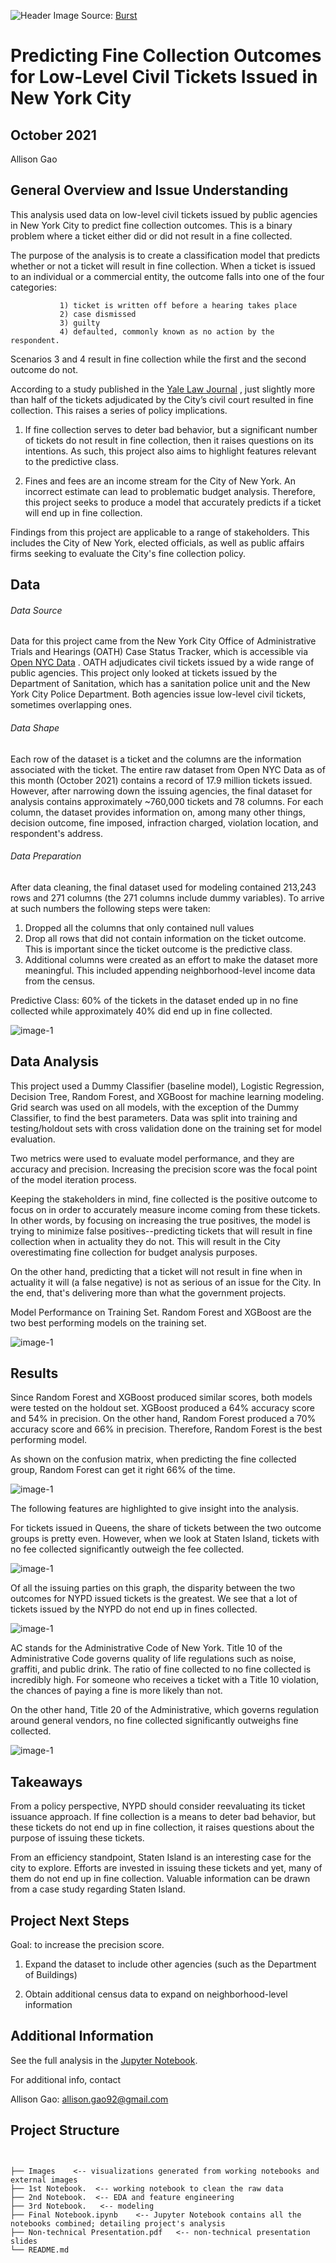 ![Header Image](https://github.com/allisongao4015/oath_cases/blob/main/Images/judge-gavel-and-law-books.jpg)
Source: [Burst](https://burst.shopify.com/photos/judge-gavel-and-law-books?q=court)

# Predicting Fine Collection Outcomes for Low-Level Civil Tickets Issued in New York City

## October 2021

Allison Gao

## General Overview and Issue Understanding
This analysis used data on low-level civil tickets issued by public agencies in New York City to predict fine collection outcomes. This is a binary problem where a ticket either did or did not result in a fine collected.

The purpose of the analysis is to create a classification model that predicts whether or not a ticket will result in fine collection. When a ticket is issued to an individual or a commercial entity, the outcome falls into one of the four categories: 

               1) ticket is written off before a hearing takes place
               2) case dismissed
               3) guilty
               4) defaulted, commonly known as no action by the respondent. 

Scenarios 3 and 4 result in fine collection while the first and the second outcome do not.


According to a study published in the [Yale Law Journal](https://www.yalelawjournal.org/forum/who-pays) , just slightly more than half of the tickets adjudicated by the City’s civil court resulted in fine collection. This raises a series of policy implications. 

1. If fine collection serves to deter bad behavior, but a significant number of tickets do not result in fine collection, then it raises questions on its intentions. As such, this project also aims to highlight features relevant to the predictive class. 

2.  Fines and fees are an income stream for the City of New York. An incorrect estimate can lead to problematic budget analysis. Therefore, this project seeks to produce a model that accurately predicts if a ticket will end up in fine collection. 

Findings from this project are applicable to a range of stakeholders. This includes the City of New York, elected officials, as well as public affairs firms seeking to evaluate the City's fine collection policy. 


## Data 

###### Data Source

Data for this project came from the New York City Office of Administrative Trials and Hearings (OATH) Case Status Tracker, which is accessible via  [Open NYC Data](https://data.cityofnewyork.us/City-Government/OATH-Hearings-Division-Case-Status/jz4z-kudi) . OATH adjudicates civil tickets issued by a wide range of public agencies. This project only looked at tickets issued by the Department of Sanitation, which has a sanitation police unit and the New York City Police Department. Both agencies issue low-level civil tickets, sometimes overlapping ones.


###### Data Shape

Each row of the dataset is a ticket and the columns are the information associated with the ticket. The entire raw dataset from Open NYC Data as of this month (October 2021) contains a record of 17.9 million tickets issued. However, after narrowing down the issuing agencies, the final dataset for analysis contains approximately ~760,000 tickets and 78 columns. For each column, the dataset provides information on, among many other things, decision outcome, fine imposed, infraction charged, violation location, and respondent's address.

###### Data Preparation
After data cleaning, the final dataset used for modeling contained 213,243 rows and 271 columns (the 271 columns include dummy variables). To arrive at such numbers the following steps were taken:

1. Dropped all the columns that only contained null values
2. Drop all rows that did not contain information on the ticket outcome. This is important since the ticket outcome is the predictive class. 
3. Additional columns were created as an effort to make the dataset more meaningful. This included appending neighborhood-level income data from the census.

Predictive Class: 
60% of the tickets in the dataset ended up in no fine collected while approximately 40% did end up in fine collected. 

![image-1](https://github.com/allisongao4015/oath_cases/blob/main/Images/1predictiveclass.jpeg) <br />


## Data Analysis 

This project used a Dummy Classifier (baseline model), Logistic Regression, Decision Tree, Random Forest, and XGBoost for machine learning modeling. Grid search was used on all models, with the exception of the Dummy Classifier, to find the best parameters. Data was split into training and testing/holdout sets with cross validation done on the training set for model evaluation. 

Two metrics were used to evaluate model performance, and they are accuracy and precision. Increasing the precision score was the focal point of the model iteration process. 

Keeping the stakeholders in mind, fine collected is the positive outcome to focus on in order to accurately measure income coming from these tickets. In other words, by focusing on increasing the true positives, the model is trying to minimize false positives--predicting tickets that will result in fine collection when in actuality they do not. This will result in the City overestimating fine collection for budget analysis purposes. 

On the other hand, predicting that a ticket will not result in fine when in actuality it will (a false negative) is not as serious of an issue for the City. In the end, that's delivering more than what the government projects. 

Model Performance on Training Set. Random Forest and XGBoost are the two best performing models on the training set. 

![image-1](https://github.com/allisongao4015/oath_cases/blob/main/Images/2Model%20Performanceon%20TrainingSet.jpeg) <br />

## Results 

Since Random Forest and XGBoost produced similar scores, both models were tested on the holdout set. XGBoost produced a 64% accuracy score and 54% in precision. On the other hand, Random Forest produced a 70% accuracy score and 66% in precision. Therefore, Random Forest is the best performing model. 

As shown on the confusion matrix, when predicting the fine collected group, Random Forest can get it right 66% of the time. 

![image-1](https://github.com/allisongao4015/oath_cases/blob/main/Images/3confusionmatrixbestmodel.jpeg) <br />


The following features are highlighted to give insight into the analysis. 

For tickets issued in Queens, the share of tickets between the two outcome groups is pretty even. However, when we look at Staten Island, tickets with no fee collected significantly outweigh the fee collected. 




![image-1](https://github.com/allisongao4015/oath_cases/blob/main/Images/4violationlocation.jpeg) <br />

Of all the issuing parties on this graph, the disparity between the two outcomes for NYPD issued tickets is the greatest. We see that a lot of tickets issued by the NYPD do not end up in fines collected. 


![image-1](https://github.com/allisongao4015/oath_cases/blob/main/Images/5issuingagency.jpeg) <br />

AC stands for the Administrative Code of New York. Title 10 of the Administrative Code governs quality of life regulations such as noise, graffiti, and public drink. The ratio of fine collected to no fine collected is incredibly high. For someone who receives a ticket with a Title 10 violation, the chances of paying a fine is more likely than not. 

On the other hand, Title 20 of the Administrative, which governs regulation around general vendors, no fine collected significantly outweighs fine collected. 

![image-1](https://github.com/allisongao4015/oath_cases/blob/main/Images/6TicketOutcomeByViolation%20T.jpeg) <br />


## Takeaways

From a policy perspective, NYPD should consider reevaluating its ticket issuance approach. If fine collection is a means to deter bad behavior, but these tickets do not end up in fine collection, it raises questions about the purpose of issuing these tickets. 

From an efficiency standpoint, Staten Island is an interesting case for the city to explore. Efforts are invested in issuing these tickets and yet, many of them do not end up in fine collection. Valuable information can be drawn from a case study regarding Staten Island. 

    

## Project Next Steps

Goal: to increase the precision score. 

1. Expand the dataset to include other agencies (such as the Department of Buildings)

2. Obtain additional census data to expand on neighborhood-level information 


## Additional Information

See the full analysis in the [Jupyter Notebook](https://github.com/allisongao4015/oath_cases).

For additional info, contact

Allison Gao: allison.gao92@gmail.com

## Project Structure 

```## Project Structure


├── Images    <-- visualizations generated from working notebooks and external images
├── 1st Notebook.  <-- working notebook to clean the raw data
├── 2nd Notebook.  <-- EDA and feature engineering
├── 3rd Notebook.   <-- modeling 
├── Final Notebook.ipynb    <-- Jupyter Notebook contains all the notebooks combined; detailing project's analysis 
├── Non-technical Presentation.pdf   <-- non-technical presentation slides
└── README.md
